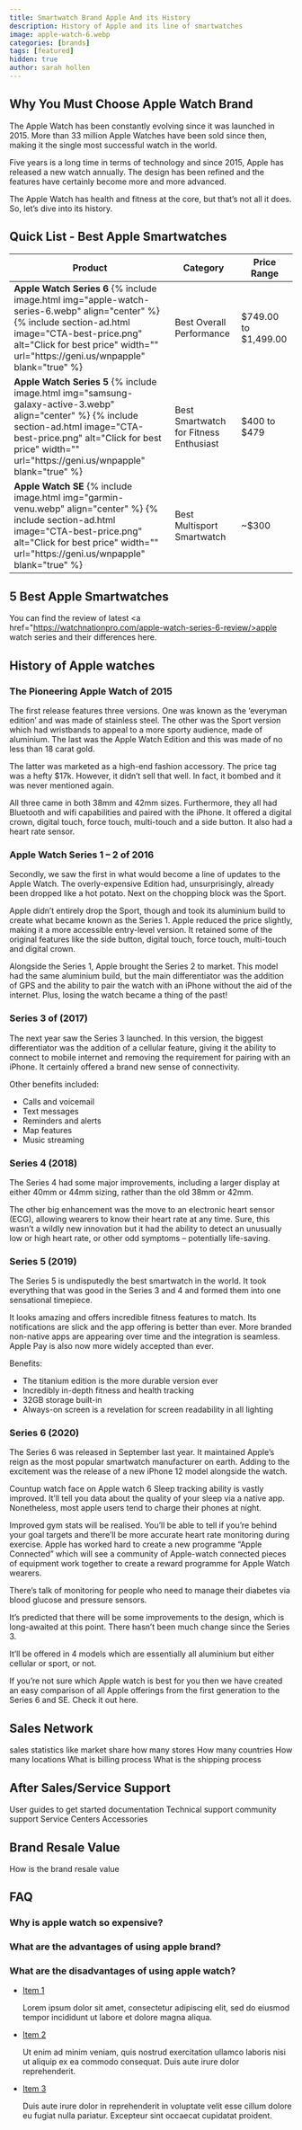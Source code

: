 ```yaml
---
title: Smartwatch Brand Apple And its History
description: History of Apple and its line of smartwatches
image: apple-watch-6.webp
categories: [brands]
tags: [featured]
hidden: true
author: sarah hollen
---
```


## Why You Must Choose Apple Watch Brand
The Apple Watch has been constantly evolving since it was launched in 2015. More than 33 million Apple Watches have been sold since then, making it the single most successful watch in the world.

Five years is a long time in terms of technology and since 2015, Apple has released a new watch annually. The design has been refined and the features have certainly become more and more advanced.

The Apple Watch has health and fitness at the core, but that’s not all it does. So, let’s dive into its history.

## Quick List - Best Apple Smartwatches

<div>
<table>
 <thead>
 <tr>
   <th>Product</th>
   <th>Category</th>
   <th>Price Range</th>
 </tr>
 </thead>
 <tbody>
 <tr>
   <td>
    <b>Apple Watch Series 6</b>
    {% include image.html img="apple-watch-series-6.webp" align="center" %}
    {% include section-ad.html image="CTA-best-price.png" alt="Click for best price" width="" url="https://geni.us/wnpapple" blank="true" %}
    </td>
   <td>Best Overall Performance</td>
   <td>$749.00 to $1,499.00</td>
 </tr>

 <tr>
   <td>
    <b>Apple Watch Series 5</b>
    {% include image.html img="samsung-galaxy-active-3.webp" align="center" %}
    {% include section-ad.html image="CTA-best-price.png" alt="Click for best price" width="" url="https://geni.us/wnpapple" blank="true" %}
    </td>
   <td>Best Smartwatch for Fitness Enthusiast</td>
   <td>$400 to $479</td>
 </tr>

  <tr>
    <td>
    <b>Apple Watch SE</b>
    {% include image.html img="garmin-venu.webp" align="center" %}
    {% include section-ad.html image="CTA-best-price.png" alt="Click for best price" width="" url="https://geni.us/wnpapple" blank="true" %}
    </td>
    <td>Best Multisport Smartwatch</td>
    <td>~$300</td>
  </tr>

 </tbody>
</table>
</div>

## 5 Best Apple Smartwatches

You can find the review of latest <a href="https://watchnationpro.com/apple-watch-series-6-review/>apple watch series</a> and their differences here.

## History of Apple watches

### The Pioneering Apple Watch of 2015
The first release features three versions. One was known as the ‘everyman edition’ and was made of stainless steel. The other was the Sport version which had wristbands to appeal to a more sporty audience, made of aluminium. The last was the Apple Watch Edition and this was made of no less than 18 carat gold.

The latter was marketed as a high-end fashion accessory. The price tag was a hefty $17k. However, it didn’t sell that well. In fact, it bombed and it was never mentioned again.

All three came in both 38mm and 42mm sizes. Furthermore, they all had Bluetooth and wifi capabilities and paired with the iPhone. It offered a digital crown, digital touch, force touch, multi-touch and a side button. It also had a heart rate sensor.

### Apple Watch Series 1 – 2 of 2016
Secondly, we saw the first in what would become a line of updates to the Apple Watch. The overly-expensive Edition had, unsurprisingly, already been dropped like a hot potato. Next on the chopping block was the Sport.

Apple didn’t entirely drop the Sport, though and took its aluminium build to create what became known as the Series 1. Apple reduced the price slightly, making it a more accessible entry-level version. It retained some of the original features like the side button, digital touch, force touch, multi-touch and digital crown.

Alongside the Series 1, Apple brought the Series 2 to market. This model had the same aluminium build, but the main differentiator was the addition of GPS and the ability to pair the watch with an iPhone without the aid of the internet. Plus, losing the watch became a thing of the past!

### Series 3 of (2017)
The next year saw the Series 3 launched. In this version, the biggest differentiator was the addition of a cellular feature, giving it the ability to connect to mobile internet and removing the requirement for pairing with an iPhone. It certainly offered a brand new sense of connectivity.

Other benefits included:

* Calls and voicemail
* Text messages
* Reminders and alerts
* Map features
* Music streaming

### Series 4 (2018)
The Series 4 had some major improvements, including a larger display at either 40mm or 44mm sizing, rather than the old 38mm or 42mm.

The other big enhancement was the move to an electronic heart sensor (ECG), allowing wearers to know their heart rate at any time. Sure, this wasn’t a wildly new innovation but it had the ability to detect an unusually low or high heart rate, or other odd symptoms – potentially life-saving.

### Series 5 (2019)
The Series 5 is undisputedly the best smartwatch in the world. It took everything that was good in the Series 3 and 4 and formed them into one sensational timepiece.

It looks amazing and offers incredible fitness features to match. Its notifications are slick and the app offering is better than ever. More branded non-native apps are appearing over time and the integration is seamless. Apple Pay is also now more widely accepted than ever.

Benefits:

* The titanium edition is the more durable version ever
* Incredibly in-depth fitness and health tracking
* 32GB storage built-in
* Always-on screen is a revelation for screen readability in all lighting

### Series 6 (2020)
The Series 6 was released in September last year. It maintained Apple’s reign as the most popular smartwatch manufacturer on earth. Adding to the excitement was the release of a new iPhone 12 model alongside the watch.

Countup watch face on Apple watch 6
Sleep tracking ability is vastly improved. It’ll tell you data about the quality of your sleep via a native app. Nonetheless, most apple users tend to charge their phones at night.

Improved gym stats will be realised. You’ll be able to tell if you’re behind your goal targets and there’ll be more accurate heart rate monitoring during exercise. Apple has worked hard to create a new programme “Apple Connected” which will see a community of Apple-watch connected pieces of equipment work together to create a reward programme for Apple Watch wearers.

There’s talk of monitoring for people who need to manage their diabetes via blood glucose and pressure sensors.

It’s predicted that there will be some improvements to the design, which is long-awaited at this point. There hasn’t been much change since the Series 3.

It’ll be offered in 4 models which are essentially all aluminium but either cellular or sport, or not.

If you’re not sure which Apple watch is best for you then we have created an easy comparison of all Apple offerings from the first generation to the Series 6 and SE. Check it out here.


## Sales Network

sales statistics like market share
how many stores
How many countries
How many locations
What is billing process
What is the shipping process

## After Sales/Service Support

User guides to get started
documentation
Technical support
community support
Service Centers
Accessories

## Brand Resale Value

How is the brand resale value

## FAQ

### Why is apple watch so expensive?

### What are the advantages of using apple brand?

### What are the disadvantages of using apple watch?

<ul uk-accordion>
    <li>
        <a class="uk-accordion-title" href="#">Item 1</a>
        <div class="uk-accordion-content">
            <p>Lorem ipsum dolor sit amet, consectetur adipiscing elit, sed do eiusmod tempor incididunt ut labore et dolore magna aliqua.</p>
        </div>
    </li>
    <li class="uk-open">
        <a class="uk-accordion-title" href="#">Item 2</a>
        <div class="uk-accordion-content">
            <p>Ut enim ad minim veniam, quis nostrud exercitation ullamco laboris nisi ut aliquip ex ea commodo consequat. Duis aute irure dolor reprehenderit.</p>
        </div>
    </li>
    <li>
        <a class="uk-accordion-title" href="#">Item 3</a>
        <div class="uk-accordion-content">
            <p>Duis aute irure dolor in reprehenderit in voluptate velit esse cillum dolore eu fugiat nulla pariatur. Excepteur sint occaecat cupidatat proident.</p>
        </div>
    </li>
</ul>
